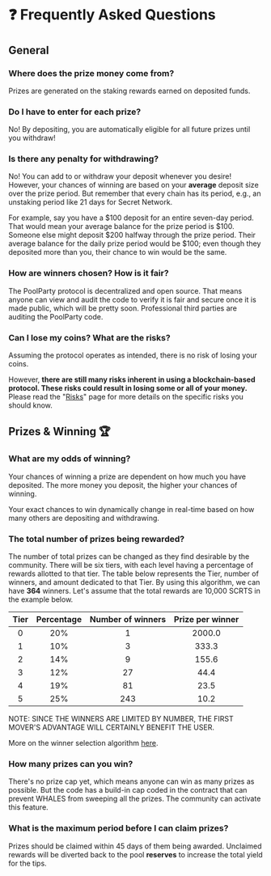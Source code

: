 # ❓ Frequently Asked Questions

## General

### Where does the prize money come from?

Prizes are generated on the staking rewards earned on deposited funds.&#x20;

### Do I have to enter for each prize?&#x20;

No! By depositing, you are automatically eligible for all future prizes until you withdraw! &#x20;

### Is there any penalty for withdrawing?

No! You can add to or withdraw your deposit whenever you desire! However, your chances of winning are based on your **average** deposit size over the prize period. But remember that every chain has its period, e.g., an unstaking period like 21 days for Secret Network.

For example, say you have a $100 deposit for an entire seven-day period. That would mean your average balance for the prize period is $100. Someone else might deposit $200 halfway through the prize period. Their average balance for the daily prize period would be $100; even though they deposited more than you, their chance to win would be the same.&#x20;

### How are winners chosen? How is it fair?

The PoolParty protocol is decentralized and open source. That means anyone can view and audit the code to verify it is fair and secure once it is made public, which will be pretty soon. Professional third parties are auditing the PoolParty code.

### Can I lose my coins? What are the risks?&#x20;

Assuming the protocol operates as intended, there is no risk of losing your coins.

However, **there are still many risks inherent in using a blockchain-based protocol. These risks could result in losing some or all of your money.** Please read the "[Risks](../security/risks.md)" page for more details on the specific risks you should know.&#x20;

## Prizes & Winning 🏆

### What are my odds of winning?

Your chances of winning a prize are dependent on how much you have deposited. The more money you deposit, the higher your chances of winning. &#x20;

Your exact chances to win dynamically change in real-time based on how many others are depositing and withdrawing.&#x20;



### The total number of prizes being rewarded?

The number of total prizes can be changed as they find desirable by the community. There will be six tiers, with each level having a percentage of rewards allotted to that tier. The table below represents the Tier, number of winners, and amount dedicated to that Tier. By using this algorithm, we can have **364** winners. Let's assume that the total rewards are 10,000 SCRTS in the example below.

| Tier | Percentage  | Number of winners | Prize per winner |
| :--: | :---------: | :---------------: | :--------------: |
|   0  |     20%     |         1         |      2000.0      |
|   1  |     10%     |         3         |       333.3      |
|   2  |     14%     |         9         |       155.6      |
|   3  |     12%     |         27        |       44.4       |
|   4  |     19%     |         81        |       23.5       |
|   5  |     25%     |        243        |       10.2       |

NOTE: SINCE THE WINNERS ARE LIMITED BY NUMBER, THE FIRST MOVER'S ADVANTAGE WILL CERTAINLY BENEFIT THE USER.

More on the winner selection algorithm [here](https://app.gitbook.com/s/s5zYD46hHx1aHuCUchat/arcitecture/prize-distribution-algorithm).

### How many prizes can you win?

There's no prize cap yet, which means anyone can win as many prizes as possible. But the code has a build-in cap coded in the contract that can prevent WHALES from sweeping all the prizes. The community can activate this feature.

### What is the maximum period before I can claim prizes?

Prizes should be claimed within 45 days of them being awarded. Unclaimed rewards will be diverted back to the pool **reserves** to increase the total yield for the tips.

